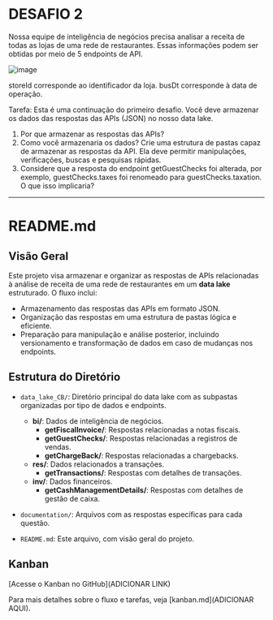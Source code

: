 # DESAFIO 2

Nossa equipe de inteligência de negócios precisa analisar a receita de todas as lojas de uma rede de restaurantes. Essas informações podem ser obtidas por meio de 5 endpoints de API.

![image](https://github.com/user-attachments/assets/ad745081-0110-4f8a-a6e0-da67ac5bcb75)

storeId corresponde ao identificador da loja.
busDt corresponde à data de operação.

Tarefa: Esta é uma continuação do primeiro desafio. Você deve armazenar os dados das respostas das APIs (JSON) no nosso data lake.

1. Por que armazenar as respostas das APIs?
2. Como você armazenaria os dados? Crie uma estrutura de pastas capaz de armazenar as respostas da API. Ela deve permitir manipulações, verificações,
buscas e pesquisas rápidas.
3. Considere que a resposta do endpoint getGuestChecks foi alterada, por exemplo, guestChecks.taxes foi renomeado para guestChecks.taxation. O que isso
implicaria?

---

# README.md

## Visão Geral
Este projeto visa armazenar e organizar as respostas de APIs relacionadas à análise de receita de uma rede de restaurantes em um **data lake** estruturado. O fluxo inclui:
- Armazenamento das respostas das APIs em formato JSON.
- Organização das respostas em uma estrutura de pastas lógica e eficiente.
- Preparação para manipulação e análise posterior, incluindo versionamento e transformação de dados em caso de mudanças nos endpoints.

## Estrutura do Diretório
- `data_lake_CB/`: Diretório principal do data lake com as subpastas organizadas por tipo de dados e endpoints.
  - **bi/**: Dados de inteligência de negócios.
    - **getFiscalInvoice/**: Respostas relacionadas a notas fiscais.
    - **getGuestChecks/**: Respostas relacionadas a registros de vendas.
    - **getChargeBack/**: Respostas relacionadas a chargebacks.
  - **res/**: Dados relacionados a transações.
    - **getTransactions/**: Respostas com detalhes de transações.
  - **inv/**: Dados financeiros.
    - **getCashManagementDetails/**: Respostas com detalhes de gestão de caixa.
      
- `documentation/`: Arquivos com as respostas específicas para cada questão.
- `README.md`: Este arquivo, com visão geral do projeto.

## Kanban
[Acesse o Kanban no GitHub](ADICIONAR LINK)

Para mais detalhes sobre o fluxo e tarefas, veja [kanban.md](ADICIONAR AQUI).
